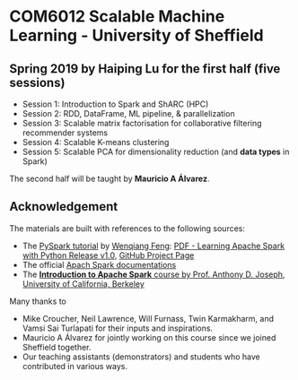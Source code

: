 # COM6012 Scalable Machine Learning - University of Sheffield
## Spring 2019 by Haiping Lu for the first half (five sessions)
* Session 1: Introduction to Spark and ShARC (HPC)
* Session 2: RDD, DataFrame, ML pipeline, & parallelization
* Session 3: Scalable matrix factorisation for collaborative filtering recommender systems
* Session 4: Scalable K-means clustering
* Session 5: Scalable PCA for dimensionality reduction (and **data types** in Spark)

The second half will be taught by **Mauricio A Álvarez**.

## Acknowledgement
The materials are built with references to the following sources:
* The [PySpark tutorial](https://runawayhorse001.github.io/LearningApacheSpark/) by [Wenqiang Feng](http://web.utk.edu/~wfeng1/): [PDF - Learning Apache Spark with Python Release v1.0](https://runawayhorse001.github.io/LearningApacheSpark/pyspark.pdf), [GitHub Project Page](https://github.com/runawayhorse001/LearningApacheSpark)
* The official [Apach Spark documentations](https://spark.apache.org/)
* The [**Introduction to Apache Spark** course by Prof. Anthony D. Joseph, University of California, Berkeley](https://www.edx.org/course/introduction-apache-spark-uc-berkeleyx-cs105x)

Many thanks to 
* Mike Croucher, Neil Lawrence, Will Furnass, Twin Karmakharm, and Vamsi Sai Turlapati for their inputs and inspirations.
* Mauricio A Álvarez for jointly working on this course since we joined Sheffield together.
* Our teaching assistants (demonstrators) and students who have contributed in various ways.
